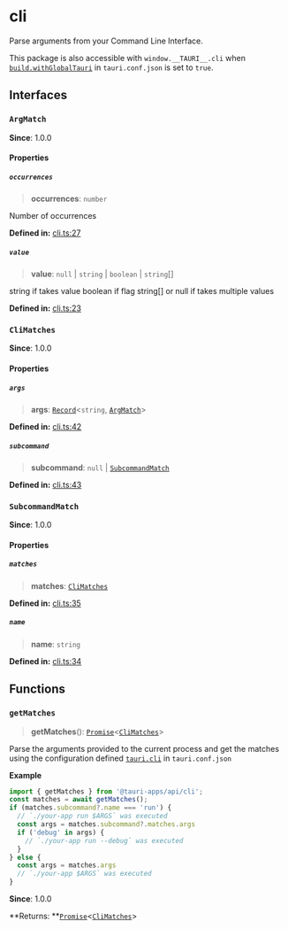 # cli

Parse arguments from your Command Line Interface.

This package is also accessible with `window.__TAURI__.cli` when [`build.withGlobalTauri`](https://tauri.app/v1/api/config/#buildconfig.withglobaltauri) in `tauri.conf.json` is set to `true`.

## Interfaces

### `ArgMatch`

**Since**: 1.0.0

#### Properties

##### `occurrences`

>  **occurrences**: `number`

Number of occurrences

**Defined in:** [cli.ts:27](https://github.com/tauri-apps/tauri/blob/73a0ad4/tooling/api/src/cli.ts#L27)

##### `value`

>  **value**: `null` \| `string` \| `boolean` \| `string`[]

string if takes value
boolean if flag
string[] or null if takes multiple values

**Defined in:** [cli.ts:23](https://github.com/tauri-apps/tauri/blob/73a0ad4/tooling/api/src/cli.ts#L23)

### `CliMatches`

**Since**: 1.0.0

#### Properties

##### `args`

>  **args**: [`Record`]( https://www.typescriptlang.org/docs/handbook/utility-types.html#recordkeys-type )<`string`, [`ArgMatch`](cli.md#argmatch)\>

**Defined in:** [cli.ts:42](https://github.com/tauri-apps/tauri/blob/73a0ad4/tooling/api/src/cli.ts#L42)

##### `subcommand`

>  **subcommand**: `null` \| [`SubcommandMatch`](cli.md#subcommandmatch)

**Defined in:** [cli.ts:43](https://github.com/tauri-apps/tauri/blob/73a0ad4/tooling/api/src/cli.ts#L43)

### `SubcommandMatch`

**Since**: 1.0.0

#### Properties

##### `matches`

>  **matches**: [`CliMatches`](cli.md#climatches)

**Defined in:** [cli.ts:35](https://github.com/tauri-apps/tauri/blob/73a0ad4/tooling/api/src/cli.ts#L35)

##### `name`

>  **name**: `string`

**Defined in:** [cli.ts:34](https://github.com/tauri-apps/tauri/blob/73a0ad4/tooling/api/src/cli.ts#L34)

## Functions

### `getMatches`

> **getMatches**(): [`Promise`]( https://developer.mozilla.org/en-US/docs/Web/JavaScript/Reference/Global_Objects/Promise )<[`CliMatches`](cli.md#climatches)\>

Parse the arguments provided to the current process and get the matches using the configuration defined [`tauri.cli`](https://tauri.app/v1/api/config/#tauriconfig.cli) in `tauri.conf.json`

**Example**

```typescript
import { getMatches } from '@tauri-apps/api/cli';
const matches = await getMatches();
if (matches.subcommand?.name === 'run') {
  // `./your-app run $ARGS` was executed
  const args = matches.subcommand?.matches.args
  if ('debug' in args) {
    // `./your-app run --debug` was executed
  }
} else {
  const args = matches.args
  // `./your-app $ARGS` was executed
}
```

**Since**: 1.0.0

**Returns: **[`Promise`]( https://developer.mozilla.org/en-US/docs/Web/JavaScript/Reference/Global_Objects/Promise )<[`CliMatches`](cli.md#climatches)\>

